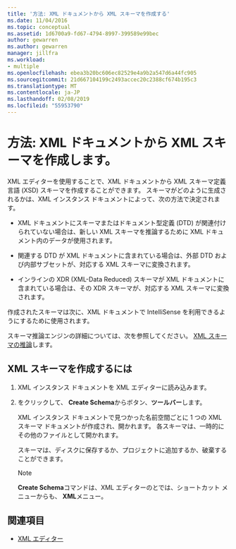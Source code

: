 ```yaml
---
title: '方法: XML ドキュメントから XML スキーマを作成する'
ms.date: 11/04/2016
ms.topic: conceptual
ms.assetid: 1d6700a9-fd67-4794-8997-399589e99bec
author: gewarren
ms.author: gewarren
manager: jillfra
ms.workload:
- multiple
ms.openlocfilehash: ebea3b20bc606ec82529e4a9b2a547d6a44fc905
ms.sourcegitcommit: 21d667104199c2493accec20c2388cf674b195c3
ms.translationtype: MT
ms.contentlocale: ja-JP
ms.lasthandoff: 02/08/2019
ms.locfileid: "55953790"
---
```

# <a name="how-to-create-an-xml-schema-from-an-xml-document"></a>方法: XML ドキュメントから XML スキーマを作成します。

XML エディターを使用することで、XML ドキュメントから XML スキーマ定義言語 (XSD) スキーマを作成することができます。 スキーマがどのように生成されるかは、XML インスタンス ドキュメントによって、次の方法で決定されます。

-   XML ドキュメントにスキーマまたはドキュメント型定義 (DTD) が関連付けられていない場合は、新しい XML スキーマを推論するために XML ドキュメント内のデータが使用されます。

-   関連する DTD が XML ドキュメントに含まれている場合は、外部 DTD および内部サブセットが、対応する XML スキーマに変換されます。

-   インラインの XDR (XML-Data Reduced) スキーマが XML ドキュメントに含まれている場合は、その XDR スキーマが、対応する XML スキーマに変換されます。

作成されたスキーマは次に、XML ドキュメントで IntelliSense を利用できるようにするために使用されます。

スキーマ推論エンジンの詳細については、次を参照してください。 [XML スキーマの推論](/dotnet/standard/data/xml/inferring-an-xml-schema)します。

## <a name="to-create-an-xml-schema"></a>XML スキーマを作成するには

1.  XML インスタンス ドキュメントを XML エディターに読み込みます。

2.  をクリックして、 **Create Schema**からボタン、**ツールバー**します。

     XML インスタンス ドキュメントで見つかった名前空間ごとに 1 つの XML スキーマ ドキュメントが作成され、開かれます。 各スキーマは、一時的にその他のファイルとして開かれます。

     スキーマは、ディスクに保存するか、プロジェクトに追加するか、破棄することができます。

    > [!NOTE]
    >  **Create Schema**コマンドは、XML エディターのとでは、ショートカット メニューからも、 **XML**メニュー。

## <a name="see-also"></a>関連項目

- [XML エディター](../xml-tools/xml-editor.md)